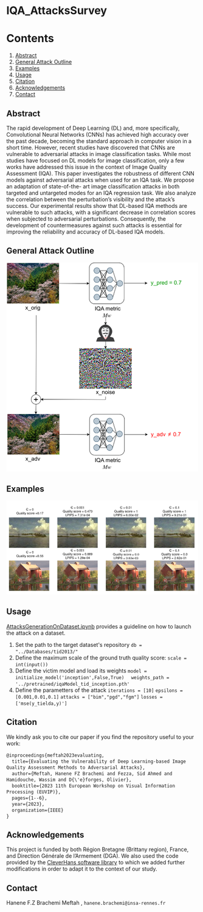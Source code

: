 # IQA_AttacksSurvey

# Contents
1. [Abstract](#Abstract)
2. [General Attack Outline](#General-Attack-Outline)
3. [Examples](#Examples) 
4. [Usage](#Usage)
5. [Citation](#Citation)
6. [Acknowledgements](#Acknowledgements)
7. [Contact](#Contact)


## Abstract
The rapid development of Deep Learning (DL) and,
more specifically, Convolutional Neural Networks (CNNs) has
achieved high accuracy over the past decade, becoming the
standard approach in computer vision in a short time. However,
recent studies have discovered that CNNs are vulnerable to
adversarial attacks in image classification tasks. While most
studies have focused on DL models for image classification, only
a few works have addressed this issue in the context of Image
Quality Assessment (IQA). This paper investigates the robustness
of different CNN models against adversarial attacks when used
for an IQA task. We propose an adaptation of state-of-the-
art image classification attacks in both targeted and untargeted
modes for an IQA regression task. We also analyze the correlation
between the perturbation’s visibility and the attack’s success.
Our experimental results show that DL-based IQA methods
are vulnerable to such attacks, with a significant decrease in
correlation scores when subjected to adversarial perturbations.
Consequently, the development of countermeasures against such
attacks is essential for improving the reliability and accuracy of
DL-based IQA models.
## General Attack Outline
![](https://github.com/hbrachemi/IQA_AttacksSurvey/blob/master/schema.png)
## Examples
![](https://github.com/hbrachemi/IQA_AttacksSurvey/blob/master/examples.png)
## Usage
[AttacksGenerationOnDataset.ipynb](https://github.com/hbrachemi/IQA_AttacksSurvey/blob/master/AttacksGenerationOnDataset.ipynb) provides a guideline on how to launch the attack on a dataset.

1. Set the path to the target dataset's repository
```db = "../Databases/tid2013/"```
2. Define the maximum scale of the ground truth quality score:
```scale = int(input())```
3. Define the victim model and load its weights
```model = initialize_model('inception',False,True)```
 ```  weights_path = '../pretrained/iqaModel_tid_inception.pth'```
4. Define the parametters of the attack
```iterations = [10]```
```epsilons = [0.001,0.01,0.1]```
```attacks = ["bim","pgd","fgm"]```
```losses = ['mse(y_tielda,y)']```
## Citation
We kindly ask you to cite our paper if you find the repository useful to your work:
```
@inproceedings{meftah2023evaluating,
  title={Evaluating the Vulnerability of Deep Learning-based Image Quality Assessment Methods to Adversarial Attacks},
  author={Meftah, Hanene FZ Brachemi and Fezza, Sid Ahmed and Hamidouche, Wassim and D{\'e}forges, Olivier},
  booktitle={2023 11th European Workshop on Visual Information Processing (EUVIP)},
  pages={1--6},
  year={2023},
  organization={IEEE}
}
```

 ## Acknowledgements
 This project is funded by both Région Bretagne (Brittany region), France, and Direction Générale de l’Armement (DGA).
 We also used the code provided by the [CleverHans software library](https://github.com/cleverhans-lab/cleverhans) to which we added further modifications in order to adapt it to the context of our study.
 ## Contact
Hanene F.Z Brachemi Meftah , `hanene.brachemi@insa-rennes.fr`

   

